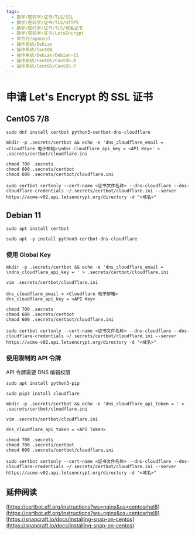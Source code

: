```yaml
---
tags:
  - 数学/密码学/证书/TLS/SSL
  - 数学/密码学/证书/TLS/HTTPS
  - 数学/密码学/证书/TLS/域名证书
  - 数学/密码学/证书/LetsEncrypt
  - 命令行/openssl
  - 操作系统/Debian
  - 操作系统/CentOS
  - 操作系统/Debian/Debian-11
  - 操作系统/CentOS/CentOS-8
  - 操作系统/CentOS/CentOS-7
---
```


# 申请 Let's Encrypt 的 SSL 证书

## CentOS 7/8

```shell
sudo dnf install certbot python3-certbot-dns-cloudflare
```

```shell
mkdir -p .secrets/certbot && echo -e 'dns_cloudflare_email = <Cloudflare 电子邮箱>\ndns_cloudflare_api_key = <API Key>' > .secrets/certbot/cloudflare.ini
```

```shell
chmod 700 .secrets
chmod 600 .secrets/certbot
chmod 600 .secrets/certbot/cloudflare.ini
```

```shell
sudo certbot certonly --cert-name <证书文件名称> --dns-cloudflare --dns-cloudflare-credentials ~/.secrets/certbot/cloudflare.ini --server https://acme-v02.api.letsencrypt.org/directory -d "<域名>"
```

## Debian 11

```shell
sudo apt install certbot
```

```shell
sudo apt -y install python3-certbot-dns-cloudflare
```

### 使用 Global Key

```shell
mkdir -p .secrets/certbot && echo -e 'dns_cloudflare_email = \ndns_cloudflare_api_key = ' > .secrets/certbot/cloudflare.ini
```

```shell
vim .secrets/certbot/cloudflare.ini

dns_cloudflare_email = <Cloudflare 电子邮箱>
dns_cloudflare_api_key = <API Key>
```

```shell
chmod 700 .secrets
chmod 600 .secrets/certbot
chmod 600 .secrets/certbot/cloudflare.ini
```

```shell
sudo certbot certonly --cert-name <证书文件名称> --dns-cloudflare --dns-cloudflare-credentials ~/.secrets/certbot/cloudflare.ini --server https://acme-v02.api.letsencrypt.org/directory -d "<域名>"
```

### 使用限制的 API 令牌

API 令牌需要 DNS 编辑权限

```shell
sudo apt install python3-pip
```

```shell
sudo pip3 install cloudflare
```

```shell
mkdir -p .secrets/certbot && echo -e 'dns_cloudflare_api_token = ' > .secrets/certbot/cloudflare.ini
```

```shell
vim .secrets/certbot/cloudflare.ini

dns_cloudflare_api_token = <API Token>
```

```shell
chmod 700 .secrets
chmod 700 .secrets/certbot
chmod 600 .secrets/certbot/cloudflare.ini
```

```shell
sudo certbot certonly --cert-name <证书文件名称> --dns-cloudflare --dns-cloudflare-credentials ~/.secrets/certbot/cloudflare.ini --server https://acme-v02.api.letsencrypt.org/directory -d "<域名>"
```

## 延伸阅读

[https://certbot.eff.org/instructions?ws=nginx&os=centosrhel8](https://certbot.eff.org/instructions?ws=nginx&os=centosrhel8)
[https://snapcraft.io/docs/installing-snap-on-centos](https://snapcraft.io/docs/installing-snap-on-centos)
